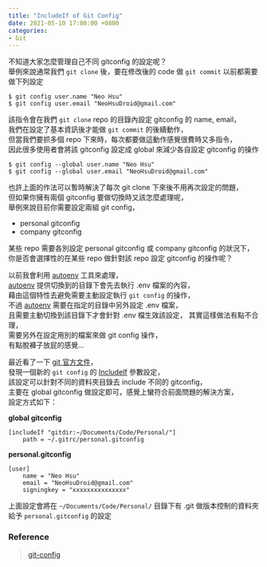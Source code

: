 ```yaml
---
title: "IncludeIf of Git Config"
date: 2021-05-10 17:00:00 +0800
categories:
- Git
---
```


不知道大家怎麼管理自己不同 gitconfig 的設定呢？  
舉例來說通常我們 `git clone` 後，要在修改後的 code 做 `git commit` 以前都需要做下列設定

```
$ git config user.name "Neo Hsu"
$ git config user.email "NeoHsuDroid@gmail.com"
```

該指令會在我們 `git clone` repo 的目錄內設定 gitconfig 的 name, email，  
我們在設定了基本資訊後才能做 `git commit` 的後續動作，  
但當我們要抓多個 repo 下來時，每次都要做這動作感覺很費時又多指令，    
因此很多使用者會將該 gitconfig 設定成 global 來減少各自設定 gitconfig 的操作

```
$ git config --global user.name "Neo Hsu"
$ git config --global user.email "NeoHsuDroid@gmail.com"
```

也許上面的作法可以暫時解決了每次 git clone 下來後不用再次設定的問題，  
但如果你擁有兩個 gitconfig 要做切換時又該怎麼處理呢，  
舉例來說目前你需要設定兩組 git config，   
- personal gitconfig  
- company gitconfig  

某些 repo 需要各別設定 personal gitconfig 或 company gitconfig 的狀況下，  
你是否會選擇性的在某些 repo 做針對該 repo 設定 gitconfig 的操作呢？

以前我會利用 [autoenv](https://github.com/inishchith/autoenv) 工具來處理，  
[autoenv](https://github.com/inishchith/autoenv) 提供切換到的目錄下會先去執行 .env 檔案的內容，  
藉由這個特性去避免需要主動設定執行 `git config` 的操作，    
不過 [autoenv](https://github.com/inishchith/autoenv) 需要在指定的目錄中另外設定 .env 檔案，  
且需要主動切換到該目錄下才會針對 .env 檔生效該設定，
其實這樣做法有點不合理，  
需要另外在設定用別的檔案來做 git config 操作，  
有點脫褲子放屁的感覺...

最近看了一下 [git 官方文件](https://git-scm.com/docs)，  
發現一個新的 `git config` 的 [IncludeIf](https://git-scm.com/docs/git-config#_conditional_includes) 參數設定，  
該設定可以針對不同的資料夾目錄去 include 不同的 gitconfig，  
主要在 global gitconfig 做設定即可，感覺上蠻符合前面問題的解決方案，  
設定方式如下：  

**global gitconfig**
```
[includeIf "gitdir:~/Documents/Code/Personal/"]
    path = ~/.gitrc/personal.gitconfig
```

**personal.gitconfig**
```
[user]
    name = "Neo Hsu"
    email = "NeoHsuDroid@gmail.com"
    signingkey = "xxxxxxxxxxxxxxx"
```

上面設定會將在 `~/Documents/Code/Personal/` 目錄下有 .git 做版本控制的資料夾給予 `personal.gitconfig` 的設定


### Reference
> [git-config](https://git-scm.com/docs/git-config#_conditional_includes)

